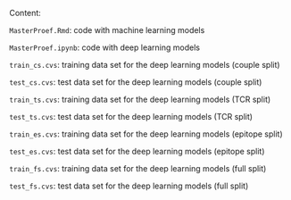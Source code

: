 Content:

```MasterProef.Rmd```: code with machine learning models

```MasterProef.ipynb```: code with deep learning models

```train_cs.cvs```: training data set for the deep learning models (couple split)

```test_cs.cvs```: test data set for the deep learning models (couple split)

```train_ts.cvs```: training data set for the deep learning models (TCR split)

```test_ts.cvs```: test data set for the deep learning models (TCR split)

```train_es.cvs```: training data set for the deep learning models (epitope split)

```test_es.cvs```: test data set for the deep learning models (epitope split)

```train_fs.cvs```: training data set for the deep learning models (full split)

```test_fs.cvs```: test data set for the deep learning models (full split)
